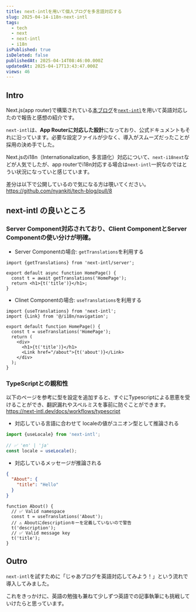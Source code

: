 ```yaml
---
title: next-intlを用いて個人ブログを多言語対応する
slug: 2025-04-14-i18n-next-intl
tags:
  - tech
  - next
  - next-intl
  - i18n
isPublished: true
isDeleted: false
publishedAt: 2025-04-14T08:46:00.000Z
updatedAt: 2025-04-17T13:43:47.000Z
views: 46
---
```


## Intro
Next.js(app router)で構築されている[本ブログ](https://sokes-nook.net)を[`next-intl`](https://next-intl.dev/)を用いて英語対応したので報告と感想の紹介です。

`next-intl`は、**App Routerに対応した設計**になっており、公式ドキュメントもそれに沿っています。必要な設定ファイルが少なく、導入がスムーズだったことが採用の決め手でした。

Next.jsのi18n（Internationalization, 多言語化）対応について、`next-i18next`などが人気でしたが、app routerでi18n対応する場合は`next-intl`一択なのではとうい状況になっていと感じています。

差分は以下で公開しているので気になる方は覗いてください。
https://github.com/nyankiti/tech-blog/pull/8


## next-intl の良いところ
### Server Component対応されており、Client ComponentとServer Componentの使い分けが明確。
- Server Componentの場合: `getTranslations`を利用する
```tsx:HomePage
import {getTranslations} from 'next-intl/server';
 
export default async function HomePage() {
  const t = await getTranslations('HomePage');
  return <h1>{t('title')}</h1>;
}
```

- Clinet Componentの場合: `useTranslations`を利用する
```tsx:HomePage
import {useTranslations} from 'next-intl';
import {Link} from '@/i18n/navigation';
 
export default function HomePage() {
  const t = useTranslations('HomePage');
  return (
    <div>
      <h1>{t('title')}</h1>
      <Link href="/about">{t('about')}</Link>
    </div>
  );
}
```

### TypeScriptとの親和性
以下のページを参考に型を設定を追加すると、すぐにTypescriptによる恩恵を受けることができ、翻訳漏れやスペルミスを事前に防ぐことができます。
https://next-intl.dev/docs/workflows/typescript

- 対応している言語に合わせて localeの値がユニオン型として推論される
```ts
import {useLocale} from 'next-intl';
 
// ✅ 'en' | 'ja'
const locale = useLocale();
```

- 対応しているメッセージが推論される
```json:messages.json
{
  "About": {
    "title": "Hello"
  }
}
```
```tsx:About.tsx
function About() {
  // ✅ Valid namespace
  const t = useTranslations('About');
  // ⚠️ Aboutにdescriptionキーを定義していないので警告
  t('description');
  // ✅ Valid message key
  t('title');
}
```


## Outro
`next-intl`を試すために「じゃあブログを英語対応してみよう！」という流れで導入してみました。

これをきっかけに、英語の勉強も兼ねて少しずつ英語での記事執筆にも挑戦していけたらと思っています。
